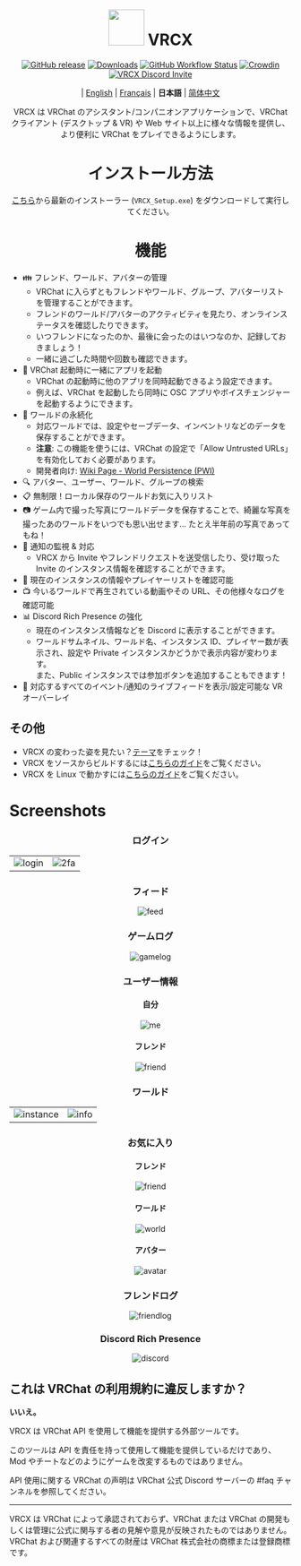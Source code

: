 <div align="center">

# <img src="https://raw.githubusercontent.com/vrcx-team/VRCX/master/VRCX.ico" width="64" height="64"> </img> VRCX

[![GitHub release](https://img.shields.io/github/release/vrcx-team/VRCX.svg)](https://github.com/vrcx-team/VRCX/releases/latest)
[![Downloads](https://img.shields.io/github/downloads/vrcx-team/VRCX/total?color=6451f1)](https://github.com/vrcx-team/VRCX/releases/latest)
[![GitHub Workflow Status](https://github.com/vrcx-team/VRCX/actions/workflows/github_actions.yml/badge.svg)](https://github.com/vrcx-team/VRCX/actions/workflows/github_actions.yml)
[![Crowdin](https://badges.crowdin.net/vrcx/localized.svg)](https://crowdin.com/project/vrcx)
[![VRCX Discord Invite](https://img.shields.io/discord/854071236363550763?color=%237289DA&logo=discord&logoColor=white&label=discord)](https://vrcx.pypy.moe/discord)

| [English](./README.md) | [Français](./README.fr.md) | **日本語** | [简体中文](./README.zh_CN.md)

VRCX は VRChat のアシスタント/コンパニオンアプリケーションで、VRChat クライアント (デスクトップ & VR) や Web サイト以上に様々な情報を提供し、より便利に VRChat をプレイできるようにします。

# インストール方法

<div align="center">

[こちら](https://github.com/vrcx-team/VRCX/releases/latest)から最新のインストーラー (`VRCX_Setup.exe`) をダウンロードして実行してください。

# 機能

<div align="left">

- :family: フレンド、ワールド、アバターの管理
  - VRChat に入らずともフレンドやワールド、グループ、アバターリストを管理することができます。
  - フレンドのワールド/アバターのアクティビティを見たり、オンラインステータスを確認したりできます。
  - いつフレンドになったのか、最後に会ったのはいつなのか、記録しておきましょう！
  - 一緒に過ごした時間や回数も確認できます。
- :electric_plug: VRChat 起動時に一緒にアプリを起動
  - VRChat の起動時に他のアプリを同時起動できるよう設定できます。
  - 例えば、VRChat を起動したら同時に OSC アプリやボイスチェンジャーを起動するようにできます。
- :floppy_disk: ワールドの永続化
  - 対応ワールドでは、設定やセーブデータ、インベントリなどのデータを保存することができます。
  - **注意**: この機能を使うには、VRChat の設定で「Allow Untrusted URLs」を有効化しておく必要があります。
  - 開発者向け: [Wiki Page - World Persistence (PWI)](<https://github.com/vrcx-team/VRCX/wiki/World-Persistence-(PWI)>)
- :mag: アバター、ユーザー、ワールド、グループの検索
- :clipboard: 無制限！ローカル保存のワールドお気に入りリスト
- :camera: ゲーム内で撮った写真にワールドデータを保存することで、綺麗な写真を撮ったあのワールドをいつでも思い出せます... たとえ半年前の写真であってもね！
- :bell: 通知の監視 & 対応
  - VRCX から Invite やフレンドリクエストを送受信したり、受け取った Invite のインスタンス情報を確認することができます。
- :scroll: 現在のインスタンスの情報やプレイヤーリストを確認可能
- :tv: 今いるワールドで再生されている動画やその URL、その他様々なログを確認可能
- :bar_chart: Discord Rich Presence の強化
  - 現在のインスタンス情報などを Discord に表示することができます。
  - ワールドサムネイル、ワールド名、インスタンス ID、プレイヤー数が表示され、設定や Private インスタンスかどうかで表示内容が変わります。  
    また、Public インスタンスでは参加ボタンを追加することもできます！
- :crystal_ball: 対応するすべてのイベント/通知のライブフィードを表示/設定可能な VR オーバーレイ

## その他

- VRCX の変わった姿を見たい？[テーマ](https://github.com/vrcx-team/VRCX/wiki/Themes)をチェック！
- VRCX をソースからビルドするには[こちらのガイド](https://github.com/vrcx-team/VRCX/wiki/Building-from-source)をご覧ください。
- VRCX を Linux で動かすには[こちらのガイド](https://github.com/vrcx-team/VRCX/wiki/Running-VRCX-on-Linux)をご覧ください。

# Screenshots

<div align="center">

<h3>ログイン</h3>

<table>
  <tr>
    <td align="center"><img src="https://cdn.discordapp.com/attachments/1098123459634139167/1098150151471759430/image.png" alt="login"></td>
    <td align="center"><img src="https://cdn.discordapp.com/attachments/1098123459634139167/1098150435002527794/image.png" alt="2fa"></td>
  </tr>
</table>

<h3>フィード</h3>

<img src="https://cdn.discordapp.com/attachments/1098123459634139167/1098151111963181066/image.png" alt="feed">

<h3>ゲームログ</h3>

<img src="https://cdn.discordapp.com/attachments/1098123459634139167/1098151427148370010/image.png" alt="gamelog">

<h3>ユーザー情報</h3>

<h4>自分</h4>

<img src="https://cdn.discordapp.com/attachments/1098123459634139167/1098151750277537792/image.png" alt="me">

<h4>フレンド</h4>

<img src="https://cdn.discordapp.com/attachments/1098123459634139167/1098152156294565949/image.png" alt="friend">

<h3>ワールド</h3>

<table>
  <tr>
    <td align="center"><img src="https://cdn.discordapp.com/attachments/1098123459634139167/1098153504834588782/image.png" alt="instance"></td>
    <td align="center"><img src="https://cdn.discordapp.com/attachments/1098123459634139167/1098153774377336883/image.png" alt="info"></td>
  </tr>
</table>

<h3>お気に入り</h3>

<h4>フレンド</h4>

<img src="https://cdn.discordapp.com/attachments/1098123459634139167/1098157650761490452/image.png" alt="friend">

<h4>ワールド</h4>

<img src="https://cdn.discordapp.com/attachments/1098123459634139167/1098158554944376832/image.png" alt="world">

<h4>アバター</h4>

<img src="https://cdn.discordapp.com/attachments/1098123459634139167/1098158789254983691/image.png" alt="avatar">

<h3>フレンドログ</h3>

<img src="https://cdn.discordapp.com/attachments/1098123459634139167/1098159999936643113/image.png" alt="friendlog">

<h3>Discord Rich Presence</h3>

<img src="https://github-production-user-asset-6210df.s3.amazonaws.com/82102170/251997318-5a71249c-59fc-4ad6-9194-d6b1d4165600.png" alt="discord">

<!-- The other images will be similar to this -->
</div>

## これは VRChat の利用規約に違反しますか？

**いいえ。**

VRCX は VRChat API を使用して機能を提供する外部ツールです。

このツールは API を責任を持って使用して機能を提供しているだけであり、Mod やチートなどのようにゲームを改変するものではありません。

API 使用に関する VRChat の声明は VRChat 公式 Discord サーバーの #faq チャンネルを参照してください。

---

VRCX は VRChat によって承認されておらず、VRChat または VRChat の開発もしくは管理に公式に関与する者の見解や意見が反映されたものではありません。VRChat および関連するすべての財産は VRChat 株式会社の商標または登録商標です。
